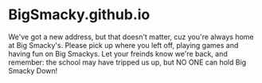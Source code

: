 # BigSmacky.github.io
We've got a new address, but that doesn't matter, cuz you're always home at Big Smacky's. Please pick up where you left off, playing games and having fun on Big Smackys. Let your freinds know we're back, and remember: the school may have tripped us up, but NO ONE can hold Big Smacky Down!
